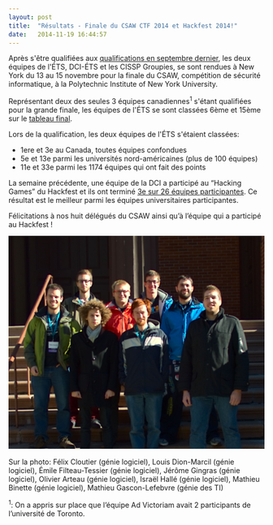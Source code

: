```yaml
---
layout: post
title:  "Résultats - Finale du CSAW CTF 2014 et Hackfest 2014!"
date:   2014-11-19 16:44:57
---
```

Après s'être qualifiées aux [qualifications en septembre dernier](http://dciets.com/news/2014/09/23/resultats-qualification-csaw-ctf-2014/), les deux équipes de l'ÉTS, DCI-ÉTS et les CISSP Groupies, se sont rendues à New York du 13 au 15 novembre pour la finale du CSAW, compétition de sécurité informatique, à la Polytechnic Institute of New York University.

Représentant deux des seules 3 équipes canadiennes<sup>1</sup> s'étant qualifiées pour la grande finale, les équipes de l'ÉTS se sont classées 6ème et 15ème sur le [tableau final](https://ctf.isis.poly.edu/scoreboard).

Lors de la qualification, les deux équipes de l'ÉTS s'étaient classées:

* 1ere et 3e au Canada, toutes équipes confondues
* 5e et 13e parmi les universités nord-américaines (plus de 100 équipes)
* 11e et 33e parmi les 1174 équipes qui ont fait des points

La semaine précédente, une équipe de la DCI a participé au “Hacking Games” du Hackfest et ils ont terminé [3e sur 26 équipes participantes](http://www.hackfest.ca/fr/hacking-games-2014). Ce résultat est le meilleur parmi les équipes universitaires participantes.

Félicitations à nos huit délégués du CSAW ainsi qu’à l’équipe qui a participé au Hackfest !

![Les étudiants de l'ÉTS à la finale de la CSAW CTF 2014"](/img/news/csaw_finals_2014.png "Les étudiants de l'ÉTS à la finale de la CSAW CTF 2014")

Sur la photo: Félix Cloutier (génie logiciel), Louis Dion-Marcil (génie logiciel), Émile Filteau-Tessier (génie logiciel), Jérôme Gingras (génie logiciel), Olivier Arteau (génie logiciel), Israël Hallé (génie logiciel), Mathieu Binette (génie logiciel), Mathieu Gascon-Lefebvre (génie des TI)

<sup>1</sup>: On a appris sur place que l’équipe Ad Victoriam avait 2 participants de l’université de Toronto.